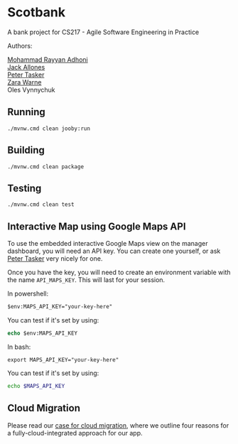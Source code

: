 # Scotbank 

A bank project for CS217 - Agile Software Engineering in Practice

Authors:

[Mohammad Rayyan Adhoni](https://github.com/MoRayyan107)  
[Jack Allones](https://github.com/newpants5)  
[Peter Tasker](https://github.com/petertasker)  
[Zara Warne](https://github.com/riiant)  
Oles Vynnychuk

## Running

    ./mvnw.cmd clean jooby:run

## Building

    ./mvnw.cmd clean package

## Testing

    ./mvnw.cmd clean test 

## Interactive Map using Google Maps API
To use the embedded interactive Google Maps view on the manager dashboard, you will need an API key. You can create one
yourself, or ask [Peter Tasker](mailto:peter.tasker.2023@uni.strath.ac.uk) very nicely for one.

Once you have the key, you will need to create an environment variable with the name `API_MAPS_KEY`. This will last for 
your session.

In powershell:
```ps
$env:MAPS_API_KEY="your-key-here"
```
You can test if it's set by using:
```ps
echo $env:MAPS_API_KEY
```

In bash:
```
export MAPS_API_KEY="your-key-here"
```
You can test if it's set by using:
```bash
echo $MAPS_API_KEY
```

## Cloud Migration
Please read our [case for cloud migration](cloudproposal.pdf), where we outline four reasons for a fully-cloud-integrated approach for our app.
